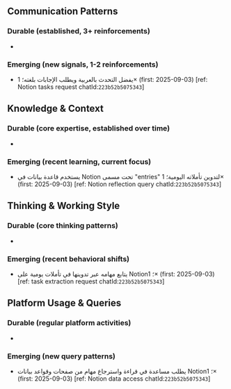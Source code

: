 ## Communication Patterns
### Durable (established, 3+ reinforcements)
- 

### Emerging (new signals, 1-2 reinforcements)
- يفضل التحدث بالعربية ويطلب الإجابات بلغته؛ 1× (first: 2025-09-03) [ref: Notion tasks request chatId:`223b52b5075343`]

## Knowledge & Context
### Durable (core expertise, established over time)
- 

### Emerging (recent learning, current focus)
- يستخدم قاعدة بيانات في Notion تحت مسمى "entries" لتدوين تأملاته اليومية؛ 1× (first: 2025-09-03) [ref: Notion reflection query chatId:`223b52b5075343`]

## Thinking & Working Style
### Durable (core thinking patterns)
- 

### Emerging (recent behavioral shifts)
- يتابع مهامه عبر تدوينها في تأملات يومية على Notion؛ 1× (first: 2025-09-03) [ref: task extraction request chatId:`223b52b5075343`]

## Platform Usage & Queries
### Durable (regular platform activities)
- 

### Emerging (new query patterns)
- يطلب مساعدة في قراءة واسترجاع مهام من صفحات وقواعد بيانات Notion؛ 1× (first: 2025-09-03) [ref: Notion data access chatId:`223b52b5075343`]